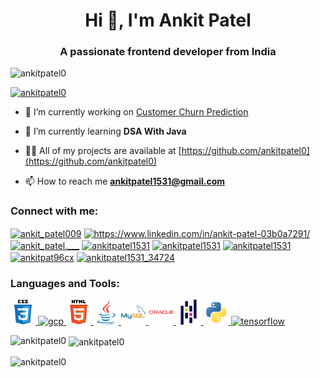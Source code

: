 <h1 align="center">Hi 👋, I'm Ankit Patel</h1>
<h3 align="center">A passionate frontend developer from India</h3>

<p align="left"> <img src="https://komarev.com/ghpvc/?username=ankitpatel0&label=Profile%20views&color=0e75b6&style=flat" alt="ankitpatel0" /> </p>

<p align="left"> <a href="https://github.com/ryo-ma/github-profile-trophy"><img src="https://github-profile-trophy.vercel.app/?username=ankitpatel0" alt="ankitpatel0" /></a> </p>

- 🔭 I’m currently working on [Customer Churn Prediction](https://github.com/ankitpatel0/Customer-Churn-Prediction)

- 🌱 I’m currently learning **DSA With Java**

- 👨‍💻 All of my projects are available at [https://github.com/ankitpatel0](https://github.com/ankitpatel0)

- 📫 How to reach me **ankitpatel1531@gmail.com**

<h3 align="left">Connect with me:</h3>
<p align="left">
<a href="https://twitter.com/ankit_patel009" target="blank"><img align="center" src="https://raw.githubusercontent.com/rahuldkjain/github-profile-readme-generator/master/src/images/icons/Social/twitter.svg" alt="ankit_patel009" height="30" width="40" /></a>
<a href="https://linkedin.com/in/https://www.linkedin.com/in/ankit-patel-03b0a7291/" target="blank"><img align="center" src="https://raw.githubusercontent.com/rahuldkjain/github-profile-readme-generator/master/src/images/icons/Social/linked-in-alt.svg" alt="https://www.linkedin.com/in/ankit-patel-03b0a7291/" height="30" width="40" /></a>
<a href="https://instagram.com/ankit_patel.___" target="blank"><img align="center" src="https://raw.githubusercontent.com/rahuldkjain/github-profile-readme-generator/master/src/images/icons/Social/instagram.svg" alt="ankit_patel.___" height="30" width="40" /></a>
<a href="https://www.codechef.com/users/ankitpatel1531" target="blank"><img align="center" src="https://cdn.jsdelivr.net/npm/simple-icons@3.1.0/icons/codechef.svg" alt="ankitpatel1531" height="30" width="40" /></a>
<a href="https://www.hackerrank.com/ankitpatel1531" target="blank"><img align="center" src="https://raw.githubusercontent.com/rahuldkjain/github-profile-readme-generator/master/src/images/icons/Social/hackerrank.svg" alt="ankitpatel1531" height="30" width="40" /></a>
<a href="https://www.leetcode.com/ankitpatel1531" target="blank"><img align="center" src="https://raw.githubusercontent.com/rahuldkjain/github-profile-readme-generator/master/src/images/icons/Social/leet-code.svg" alt="ankitpatel1531" height="30" width="40" /></a>
<a href="https://auth.geeksforgeeks.org/user/ankitpat96cx" target="blank"><img align="center" src="https://raw.githubusercontent.com/rahuldkjain/github-profile-readme-generator/master/src/images/icons/Social/geeks-for-geeks.svg" alt="ankitpat96cx" height="30" width="40" /></a>
<a href="https://discord.gg/ankitpatel1531_34724" target="blank"><img align="center" src="https://raw.githubusercontent.com/rahuldkjain/github-profile-readme-generator/master/src/images/icons/Social/discord.svg" alt="ankitpatel1531_34724" height="30" width="40" /></a>
</p>

<h3 align="left">Languages and Tools:</h3>
<p align="left"> <a href="https://www.w3schools.com/css/" target="_blank" rel="noreferrer"> <img src="https://raw.githubusercontent.com/devicons/devicon/master/icons/css3/css3-original-wordmark.svg" alt="css3" width="40" height="40"/> </a> <a href="https://cloud.google.com" target="_blank" rel="noreferrer"> <img src="https://www.vectorlogo.zone/logos/google_cloud/google_cloud-icon.svg" alt="gcp" width="40" height="40"/> </a> <a href="https://www.w3.org/html/" target="_blank" rel="noreferrer"> <img src="https://raw.githubusercontent.com/devicons/devicon/master/icons/html5/html5-original-wordmark.svg" alt="html5" width="40" height="40"/> </a> <a href="https://www.java.com" target="_blank" rel="noreferrer"> <img src="https://raw.githubusercontent.com/devicons/devicon/master/icons/java/java-original.svg" alt="java" width="40" height="40"/> </a> <a href="https://www.mysql.com/" target="_blank" rel="noreferrer"> <img src="https://raw.githubusercontent.com/devicons/devicon/master/icons/mysql/mysql-original-wordmark.svg" alt="mysql" width="40" height="40"/> </a> <a href="https://www.oracle.com/" target="_blank" rel="noreferrer"> <img src="https://raw.githubusercontent.com/devicons/devicon/master/icons/oracle/oracle-original.svg" alt="oracle" width="40" height="40"/> </a> <a href="https://pandas.pydata.org/" target="_blank" rel="noreferrer"> <img src="https://raw.githubusercontent.com/devicons/devicon/2ae2a900d2f041da66e950e4d48052658d850630/icons/pandas/pandas-original.svg" alt="pandas" width="40" height="40"/> </a> <a href="https://www.python.org" target="_blank" rel="noreferrer"> <img src="https://raw.githubusercontent.com/devicons/devicon/master/icons/python/python-original.svg" alt="python" width="40" height="40"/> </a> <a href="https://www.tensorflow.org" target="_blank" rel="noreferrer"> <img src="https://www.vectorlogo.zone/logos/tensorflow/tensorflow-icon.svg" alt="tensorflow" width="40" height="40"/> </a> </p>

<p><img align="left" src="https://github-readme-stats.vercel.app/api/top-langs?username=ankitpatel0&show_icons=true&locale=en&layout=compact" alt="ankitpatel0" /></p>

<p>&nbsp;<img align="center" src="https://github-readme-stats.vercel.app/api?username=ankitpatel0&show_icons=true&locale=en" alt="ankitpatel0" /></p>

<p><img align="center" src="https://github-readme-streak-stats.herokuapp.com/?user=ankitpatel0&" alt="ankitpatel0" /></p>
